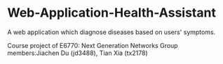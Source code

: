 # Web-Application-Health-Assistant
A web application which diagnose diseases based on users' symptoms. 

Course project of E6770: Next Generation Networks
Group members:Jiachen Du (jd3488), Tian Xia (tx2178)
